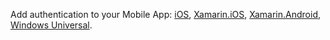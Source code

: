 Add authentication to your Mobile App: [iOS](../article/app-service-mobile/app-service-mobile-ios-get-started-users.md), [Xamarin.iOS](../article/app-service-mobile/app-service-mobile-xamarin-ios-get-started-users.md), [Xamarin.Android](../article/app-service-mobile/app-service-mobile-xamarin-android-get-started-users.md), [Windows Universal](../article/app-service-mobile/app-service-mobile-windows-store-dotnet-get-started-users.md).

[windows-get-started-users]: ../article/app-service-mobile/app-service-mobile-windows-store-dotnet-get-started-users.md
[xamarin-ios-get-started-users]: ../article/app-service-mobile/app-service-mobile-xamarin-ios-get-started-users.md
[xamarin-android-get-started-users]: ../article/app-service-mobile/app-service-mobile-xamarin-android-get-started-users.md
[ios-get-started-users]: ../article/app-service-mobile/app-service-mobile-ios-get-started-users.md
